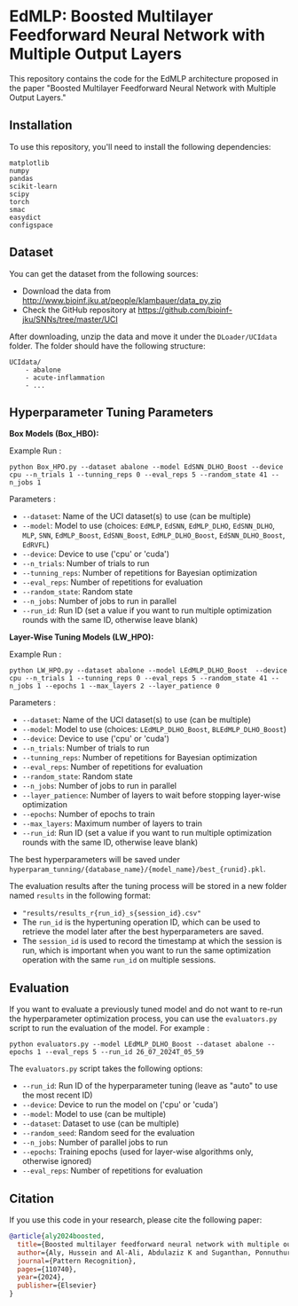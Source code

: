 # EdMLP: Boosted Multilayer Feedforward Neural Network with Multiple Output Layers

This repository contains the code for the EdMLP architecture proposed in the paper "Boosted Multilayer Feedforward Neural Network with Multiple Output Layers."


## Installation
To use this repository, you'll need to install the following dependencies:

```
matplotlib
numpy
pandas
scikit-learn
scipy
torch
smac
easydict
configspace
```

## Dataset
You can get the dataset from the following sources:

- Download the data from http://www.bioinf.jku.at/people/klambauer/data_py.zip
- Check the GitHub repository at https://github.com/bioinf-jku/SNNs/tree/master/UCI

After downloading, unzip the data and move it under the `DLoader/UCIdata` folder. The folder should have the following structure:

```
UCIdata/
    - abalone
    - acute-inflammation
    - ...
```

## Hyperparameter Tuning Parameters

**Box Models (Box_HBO):**

Example Run : 
```
python Box_HPO.py --dataset abalone --model EdSNN_DLHO_Boost --device cpu --n_trials 1 --tunning_reps 0 --eval_reps 5 --random_state 41 --n_jobs 1
```

Parameters : 
- `--dataset`: Name of the UCI dataset(s) to use (can be multiple)
- `--model`: Model to use (choices: `EdMLP`, `EdSNN`, `EdMLP_DLHO`, `EdSNN_DLHO`, `MLP`, `SNN`, `EdMLP_Boost`, `EdSNN_Boost`, `EdMLP_DLHO_Boost`, `EdSNN_DLHO_Boost`, `EdRVFL`)
- `--device`: Device to use ('cpu' or 'cuda')
- `--n_trials`: Number of trials to run
- `--tunning_reps`: Number of repetitions for Bayesian optimization
- `--eval_reps`: Number of repetitions for evaluation
- `--random_state`: Random state
- `--n_jobs`: Number of jobs to run in parallel
- `--run_id`: Run ID (set a value if you want to run multiple optimization rounds with the same ID, otherwise leave blank)

**Layer-Wise Tuning Models (LW_HPO):**

Example Run : 
```
python LW_HPO.py --dataset abalone --model LEdMLP_DLHO_Boost  --device cpu --n_trials 1 --tunning_reps 0 --eval_reps 5 --random_state 41 --n_jobs 1 --epochs 1 --max_layers 2 --layer_patience 0 
```

Parameters : 
- `--dataset`: Name of the UCI dataset(s) to use (can be multiple)
- `--model`: Model to use (choices: `LEdMLP_DLHO_Boost`, `BLEdMLP_DLHO_Boost`)
- `--device`: Device to use ('cpu' or 'cuda')
- `--n_trials`: Number of trials to run
- `--tunning_reps`: Number of repetitions for Bayesian optimization
- `--eval_reps`: Number of repetitions for evaluation
- `--random_state`: Random state
- `--n_jobs`: Number of jobs to run in parallel
- `--layer_patience`: Number of layers to wait before stopping layer-wise optimization
- `--epochs`: Number of epochs to train
- `--max_layers`: Maximum number of layers to train
- `--run_id`: Run ID (set a value if you want to run multiple optimization rounds with the same ID, otherwise leave blank)

The best hyperparameters will be saved under `hyperparam_tunning/{database_name}/{model_name}/best_{runid}.pkl`.

The evaluation results after the tuning process will be stored in a new folder named `results` in the following format:
- `"results/results_r{run_id}_s{session_id}.csv"`
- The `run_id` is the hypertuning operation ID, which can be used to retrieve the model later after the best hyperparameters are saved.
- The `session_id` is used to record the timestamp at which the session is run, which is important when you want to run the same optimization operation with the same `run_id` on multiple sessions.

## Evaluation
If you want to evaluate a previously tuned model and do not want to re-run the hyperparameter optimization process, you can use the `evaluators.py` script to run the evaluation of the model. For example : 
```
python evaluators.py --model LEdMLP_DLHO_Boost --dataset abalone --epochs 1 --eval_reps 5 --run_id 26_07_2024T_05_59
```

The `evaluators.py` script takes the following options:
- `--run_id`: Run ID of the hyperparameter tuning (leave as "auto" to use the most recent ID)
- `--device`: Device to run the model on ('cpu' or 'cuda')
- `--model`: Model to use (can be multiple)
- `--dataset`: Dataset to use (can be multiple)
- `--random_seed`: Random seed for the evaluation
- `--n_jobs`: Number of parallel jobs to run
- `--epochs`: Training epochs (used for layer-wise algorithms only, otherwise ignored)
- `--eval_reps`: Number of repetitions for evaluation

## Citation
If you use this code in your research, please cite the following paper:

```bibtex
@article{aly2024boosted,
  title={Boosted multilayer feedforward neural network with multiple output layers},
  author={Aly, Hussein and Al-Ali, Abdulaziz K and Suganthan, Ponnuthurai Nagaratnam},
  journal={Pattern Recognition},
  pages={110740},
  year={2024},
  publisher={Elsevier}
}
```
